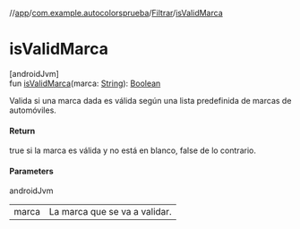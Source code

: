 //[app](../../../index.md)/[com.example.autocolorsprueba](../index.md)/[Filtrar](index.md)/[isValidMarca](is-valid-marca.md)

# isValidMarca

[androidJvm]\
fun [isValidMarca](is-valid-marca.md)(marca: [String](https://kotlinlang.org/api/latest/jvm/stdlib/kotlin/-string/index.html)): [Boolean](https://kotlinlang.org/api/latest/jvm/stdlib/kotlin/-boolean/index.html)

Valida si una marca dada es válida según una lista predefinida de marcas de automóviles.

#### Return

true si la marca es válida y no está en blanco, false de lo contrario.

#### Parameters

androidJvm

| | |
|---|---|
| marca | La marca que se va a validar. |
